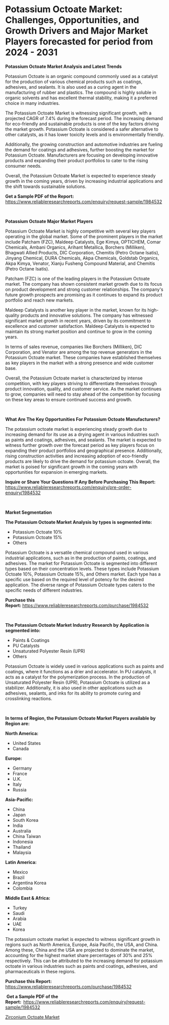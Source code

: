 <p><h1>Potassium Octoate Market: Challenges, Opportunities, and Growth Drivers and Major Market Players forecasted for period from 2024 - 2031</h1></p><p><strong>Potassium Octoate Market Analysis and Latest Trends</strong></p>
<p><p>Potassium Octoate is an organic compound commonly used as a catalyst for the production of various chemical products such as coatings, adhesives, and sealants. It is also used as a curing agent in the manufacturing of rubber and plastics. The compound is highly soluble in organic solvents and has excellent thermal stability, making it a preferred choice in many industries.</p><p>The Potassium Octoate Market is witnessing significant growth, with a projected CAGR of 7.4% during the forecast period. The increasing demand for eco-friendly and sustainable products is one of the key factors driving the market growth. Potassium Octoate is considered a safer alternative to other catalysts, as it has lower toxicity levels and is environmentally friendly.</p><p>Additionally, the growing construction and automotive industries are fueling the demand for coatings and adhesives, further boosting the market for Potassium Octoate. Manufacturers are focusing on developing innovative products and expanding their product portfolios to cater to the rising consumer needs.</p><p>Overall, the Potassium Octoate Market is expected to experience steady growth in the coming years, driven by increasing industrial applications and the shift towards sustainable solutions.</p></p>
<p><strong>Get a Sample PDF of the Report:&nbsp;</strong> <a href="https://www.reliableresearchreports.com/enquiry/request-sample/1984532">https://www.reliableresearchreports.com/enquiry/request-sample/1984532</a></p>
<p>&nbsp;</p>
<p><strong>Potassium Octoate Major Market Players</strong></p>
<p><p>Potassium Octoate Market is highly competitive with several key players operating in the global market. Some of the prominent players in the market include Patcham (FZC), Maldeep Catalysts, Ege Kimya, OPTICHEM, Comar Chemicals, Ambani Organics, Arihant Metallica, Borchers (Milliken), Bhagwati Allied Products, DIC Corporation, Chemitis (Petro Octane Isatis), Jinyang Chemical, DURA Chemicals, Akpa Chemicals, Goldstab Organics, Akpa Kimya, Venator, Xianju Fusheng Compound Material, and Chemitis (Petro Octane Isatis).</p><p>Patcham (FZC) is one of the leading players in the Potassium Octoate market. The company has shown consistent market growth due to its focus on product development and strong customer relationships. The company's future growth prospects are promising as it continues to expand its product portfolio and reach new markets.</p><p>Maldeep Catalysts is another key player in the market, known for its high-quality products and innovative solutions. The company has witnessed significant market growth in recent years, driven by its commitment to excellence and customer satisfaction. Maldeep Catalysts is expected to maintain its strong market position and continue to grow in the coming years.</p><p>In terms of sales revenue, companies like Borchers (Milliken), DIC Corporation, and Venator are among the top revenue generators in the Potassium Octoate market. These companies have established themselves as key players in the market with a strong presence and wide customer base.</p><p>Overall, the Potassium Octoate market is characterized by intense competition, with key players striving to differentiate themselves through product innovation, quality, and customer service. As the market continues to grow, companies will need to stay ahead of the competition by focusing on these key areas to ensure continued success and growth.</p></p>
<p>&nbsp;</p>
<p><strong>What Are The Key Opportunities For Potassium Octoate Manufacturers?</strong></p>
<p><p>The potassium octoate market is experiencing steady growth due to increasing demand for its use as a drying agent in various industries such as paints and coatings, adhesives, and sealants. The market is expected to witness further growth over the forecast period as key players focus on expanding their product portfolios and geographical presence. Additionally, rising construction activities and increasing adoption of eco-friendly products are likely to drive the demand for potassium octoate. Overall, the market is poised for significant growth in the coming years with opportunities for expansion in emerging markets.</p></p>
<p><strong>Inquire or Share Your Questions If Any Before Purchasing This Report:</strong> <a href="https://www.reliableresearchreports.com/enquiry/pre-order-enquiry/1984532">https://www.reliableresearchreports.com/enquiry/pre-order-enquiry/1984532</a></p>
<p>&nbsp;</p>
<p><strong>Market Segmentation</strong></p>
<p><strong>The Potassium Octoate Market Analysis by types is segmented into:</strong></p>
<p><ul><li>Potassium Octoate 10%</li><li>Potassium Octoate 15%</li><li>Others</li></ul></p>
<p><p>Potassium Octoate is a versatile chemical compound used in various industrial applications, such as in the production of paints, coatings, and adhesives. The market for Potassium Octoate is segmented into different types based on their concentration levels. These types include Potassium Octoate 10%, Potassium Octoate 15%, and Others market. Each type has a specific use based on the required level of potency for the desired application. The diverse range of Potassium Octoate types caters to the specific needs of different industries.</p></p>
<p><strong>Purchase this Report:&nbsp;</strong><a href="https://www.reliableresearchreports.com/purchase/1984532">https://www.reliableresearchreports.com/purchase/1984532</a></p>
<p>&nbsp;</p>
<p><strong>The Potassium Octoate Market Industry Research by Application is segmented into:</strong></p>
<p><ul><li>Paints & Coatings</li><li>PU Catalysts</li><li>Unsaturated Polyester Resin (UPR)</li><li>Others</li></ul></p>
<p><p>Potassium Octoate is widely used in various applications such as paints and coatings, where it functions as a drier and accelerator. In PU catalysts, it acts as a catalyst for the polymerization process. In the production of Unsaturated Polyester Resin (UPR), Potassium Octoate is utilized as a stabilizer. Additionally, it is also used in other applications such as adhesives, sealants, and inks for its ability to promote curing and crosslinking reactions.</p></p>
<p>&nbsp;</p>
<p><strong>In terms of Region, the Potassium Octoate Market Players available by Region are:</strong></p>
<p>
    <p> <strong> North America: </strong>
        <ul>
            <li>United States</li>
            <li>Canada</li>
        </ul>
        </p> 
    <p> <strong> Europe: </strong>
        <ul>
            <li>Germany</li>
            <li>France</li>
            <li>U.K.</li>
            <li>Italy</li>
            <li>Russia</li>
        </ul>
        </p> 
    <p> <strong> Asia-Pacific: </strong>
        <ul>
            <li>China</li>
            <li>Japan</li>
            <li>South Korea</li>
            <li>India</li>
            <li>Australia</li>
            <li>China Taiwan</li>
            <li>Indonesia</li>
            <li>Thailand</li>
            <li>Malaysia</li>
        </ul>
        </p> 
    <p> <strong> Latin America: </strong>
        <ul>
            <li>Mexico</li>
            <li>Brazil</li>
            <li>Argentina Korea</li>
            <li>Colombia</li>
        </ul>
        </p> 
    <p> <strong> Middle East & Africa: </strong>
        <ul>
            <li>Turkey</li>
            <li>Saudi</li>
            <li>Arabia</li>
            <li>UAE</li>
            <li>Korea</li>
        </ul>
    </p>
    </p>
<p><p>The potassium octoate market is expected to witness significant growth in regions such as North America, Europe, Asia Pacific, the USA, and China. Among these, China and the USA are projected to dominate the market, accounting for the highest market share percentages of 30% and 25% respectively. This can be attributed to the increasing demand for potassium octoate in various industries such as paints and coatings, adhesives, and pharmaceuticals in these regions.</p></p>
<p><strong>Purchase this Report: </strong><a href="https://www.reliableresearchreports.com/purchase/1984532">https://www.reliableresearchreports.com/purchase/1984532</a></p>
<p>&nbsp;<strong>Get a Sample PDF of the Report:&nbsp;&nbsp;</strong><a href="https://www.reliableresearchreports.com/enquiry/request-sample/1984532">https://www.reliableresearchreports.com/enquiry/request-sample/1984532</a></p>
<p><strong></strong></p>
<p><p><a href="https://github.com/JameTravis/Market-Research-Report-List-4/blob/main/zirconium-octoate-market.md">Zirconium Octoate Market</a></p></p>